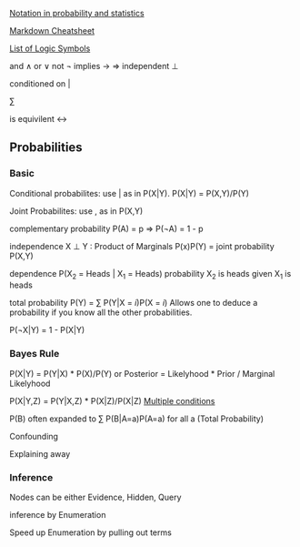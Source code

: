 [Notation in probability and statistics](https://en.wikipedia.org/wiki/Notation_in_probability_and_statistics)

[Markdown Cheatsheet](https://github.com/adam-p/markdown-here/wiki/Markdown-Cheatsheet)

[List of Logic Symbols](https://en.wikipedia.org/wiki/List_of_logic_symbols)

and &and; or &or; not &not; implies &rarr; &rArr; independent &perp;

conditioned on |

&sum;


is equivilent &harr;

## Probabilities

### Basic

Conditional probabilites: use | as in P(X|Y).  P(X|Y) = P(X,Y)/P(Y)

Joint Probabilites: use ,  as in P(X,Y)

complementary probability P(A) = p &rArr; P(&not;A) = 1 - p

independence X &perp; Y : Product of Marginals P(x)P(Y) = joint probability P(X,Y) 

dependence P(X<sub>2</sub> = Heads | X<sub>1</sub> = Heads) probability X<sub>2</sub> is heads given X<sub>1</sub> is heads

total probability P(Y) = &sum; P(Y|X = *i*)P(X = *i*)  Allows one to deduce a probability if you know all the other probabilities.

P(&not;X|Y) = 1 - P(X|Y)

### Bayes Rule

P(X|Y) = P(Y|X) * P(X)/P(Y) or  Posterior =  Likelyhood * Prior / Marginal Likelyhood

P(X|Y,Z) = P(Y|X,Z) * P(X|Z)/P(X|Z) [Multiple conditions](https://math.stackexchange.com/questions/408774/bayes-rule-with-multiple-conditions)

P(B) often expanded to &sum; P(B|A=a)P(A=a) for all a (Total Probability)

Confounding

Explaining away

### Inference

Nodes can be either Evidence, Hidden, Query

inference by Enumeration

Speed up Enumeration by pulling out terms

